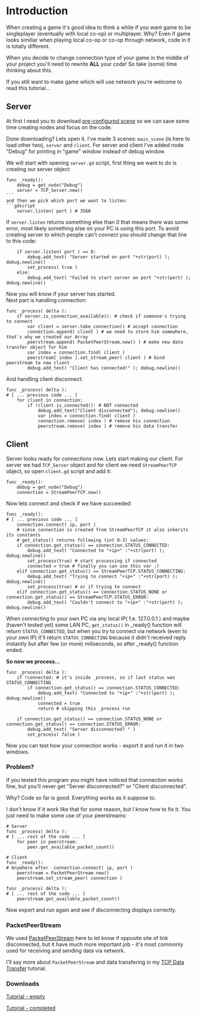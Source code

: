 # Introduction  
When creating a game it's good idea to think a while if you want game to be singleplayer (eventually with local co-op) or multiplayer. Why? Even if game looks similiar when playing local co-op or co-op through network, code in it is totally different.  
  
When you decide to change connection type of your game in the middle of your project you'll need to rewrite **ALL** your code! So take (some) time thinking about this.  
  
If you still want to make game which will use network you're welcome to read this tutorial...  
  
## Server  
  
At first I need you to download [pre-configured scene](https://drive.google.com/open?id=0Bz_8S_euQkQVZGxHbjkwOTdLSVk&authuser=0) so we can save some time creating nodes and focus on the code.  
  
Done downloading? Lets open it. I've made 3 scenes: `main_scene` (is here to load other two), `server` and `client`. For server and client I've added node "Debug" for printing in "game" window instead of debug window.  
  
We will start with opening `server.gd` script, first thing we want to do is creating our server object:  
````gdscript
func _ready():
	debug = get_node("Debug")
	server = TCP_Server.new()
```
and then we pick which port we want to listen:
```gdscript
	server.listen( port ) # 3560
````  
If `server.listen` returns something else than 0 that means there was some error, most likely something else on your PC is using this port. To avoid creating server to which people can't connect you should change that line to this code:
````gdscript
	if server.listen( port ) == 0:
		debug.add_text( "Server started on port "+str(port) ); debug.newline()
		set_process( true )
	else:
		debug.add_text( "Failed to start server on port "+str(port) ); debug.newline()
````
Now you will know if your server has started.  
Next part is handling connection:
````gdscript
func _process( delta ):
	if server.is_connection_available(): # check if someone's trying to connect
		var client = server.take_connection() # accept connection
		connection.append( client ) # we need to store him somewhere, that's why we created our Array
		peerstream.append( PacketPeerStream.new() ) # make new data transfer object for him
		var index = connection.find( client )
		peerstream[ index ].set_stream_peer( client ) # bind peerstream to new client
		debug.add_text( "Client has connected!" ); debug.newline()
````  
And handling client disconnect:
````gdscript
func _process( delta ):
# [ ... previous code ... ]
	for client in connection:
		if !client.is_connected(): # NOT connected
			debug.add_text("Client disconnected"); debug.newline()
			var index = connection.find( client )
			connection.remove( index ) # remove his connection
			peerstream.remove( index ) # remove his data transfer
````  
  
  
## Client  
Server looks ready for connections now. Lets start making our client. For server we had `TCP_Server` object and for client we need `StreamPeerTCP` object, so open `client.gd` script and add it:  
````gdscript
func _ready():
	debug = get_node("Debug")
	connection = StreamPeerTCP.new()
````
Now lets connect and check if we have succeeded:
````gdscript
func _ready():
# [ ... previous code ... ]
	connection.connect( ip, port )
	# since connection is created from StreamPeerTCP it also inherits its constants
	# get_status() returns following (int 0-3) values:
	if connection.get_status() == connection.STATUS_CONNECTED:
		debug.add_text( "Connected to "+ip+" :"+str(port) ); debug.newline()
		set_process(true) # start processing if connected
		connected = true # finally you can use this var ;)
	elif connection.get_status() == StreamPeerTCP.STATUS_CONNECTING:
		debug.add_text( "Trying to connect "+ip+" :"+str(port) ); debug.newline()
		set_process(true) # or if trying to connect
	elif connection.get_status() == connection.STATUS_NONE or connection.get_status() == StreamPeerTCP.STATUS_ERROR:
		debug.add_text( "Couldn't connect to "+ip+" :"+str(port) ); debug.newline()
````  
When connecting to your own PC via any local IP( f.e. 127.0.0.1 ) and maybe (haven't tested yet) some LAN PC, `get_status()` in _ready() function will return `STATUS_CONNECTED`, but when you try to connect via network (even to your own IP) it'll return `STATUS_CONNECTING` because it didn't received reply instantly but after few (or more) miliseconds, so after _ready() function ended.  
  
**So now we process...**
````gdscript
func _process( delta ):
	if !connected: # it's inside _process, so if last status was STATUS_CONNECTING
		if connection.get_status() == connection.STATUS_CONNECTED:
			debug.add_text( "Connected to "+ip+" :"+str(port) ); debug.newline()
			connected = true
			return # skipping this _process run
	
	if connection.get_status() == connection.STATUS_NONE or connection.get_status() == connection.STATUS_ERROR:
		debug.add_text( "Server disconnected? " )
		set_process( false )
````  
  
Now you can test how your connection works - export it and run it in two windows.  
  

### Problem?  
If you tested this program you might have noticed that connection works fine, but you'll never get "Server disconnected?" or "Client disconnected".  
  
Why? Code so far is good. Everything works as it suppose to.  
  
I don't know if it work like that for some reason, but I know how to fix it. You just need to make some use of your peerstreams:
````gdscript
# Server
func _process( delta ):
# [ ... rest of the code ... ]
	for peer in peerstream:
		peer.get_available_packet_count()
````
````gdscript
# Client
func _ready():
# Anywhere after  connection.connect( ip, port )
	peerstream = PacketPeerStream.new()
	peerstream.set_stream_peer( connection )

func _process( delta ):
# [ ... rest of the code ... ]
	peerstream.get_available_packet_count()
````  
Now export and run again and see if disconnecting displays correctly.  
  
### PacketPeerStream  
We used [PacketPeerStream](http://docs.godotengine.org/en/latest/classes/class_packetpeerstream.html) here to let know if opposite site of link disconnected, but it have much more important job - it's most commonly used for receiving and sending data via network.  
  
I'll say more about `PacketPeerStream` and data transfering in my [TCP Data Transfer](https://github.com/Kermer/Godot/tree/master/Tutorials/tut_tcp_data_transfer.md) tutorial.  
  
### Downloads  
  
[Tutorial - empty](https://drive.google.com/open?id=0Bz_8S_euQkQVZGxHbjkwOTdLSVk&authuser=0)  
  
[Tutorial - completed](https://drive.google.com/open?id=0Bz_8S_euQkQVY1Z1cFhkT1F0RlE&authuser=0)
